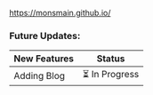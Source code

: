 https://monsmain.github.io/
### Future Updates:
| New Features | Status |
|:---|:---:|
| Adding Blog | ⏳ In Progress |
